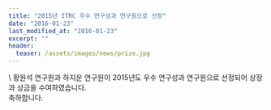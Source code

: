 ```yaml
---
title: "2015년 ITRC 우수 연구성과 연구원으로 선정"
date: "2016-01-23"
last_modified_at: "2016-01-23"
excerpt: ""
header:
  teaser: /assets/images/news/prize.jpg
---
```

\\
황원석 연구원과 하지운 연구원이 2015년도 우수 연구성과 연구원으로 선정되어 상장과 상금을 수여하였습니다.<br>축하합니다.
